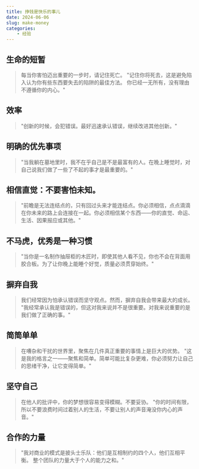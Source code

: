 ```yaml
---
title: 挣钱是快乐的事儿
date: 2024-06-06
slug: make-money
categories:
    - 经验
---
```



## 生命的短暂

> 每当你害怕迈出重要的一步时，请记住死亡。
> "记住你将死去，这是避免陷入认为你有些东西要失去的陷阱的最佳方法。
> 你已经一无所有，没有理由不遵循你的内心。"

## 效率

> "创新的时候，会犯错误。最好迅速承认错误，继续改进其他创新。"

## 明确的优先事项

> "当我躺在墓地里时，我不在乎自己是不是最富有的人。在晚上睡觉时，对自己说我们做了一些了不起的事才是最重要的。"

## 相信直觉：不要害怕未知。

> "前瞻是无法连结点的，只有回过头来才能连结点。你必须相信，点点滴滴在你未来的路上会连接在一起。你必须相信某个东西——你的直觉、命运、生活、因果报应或其他。"

## 不马虎，优秀是一种习惯

> "当你是一名制作抽屉柜的木匠时，即使其他人看不见，你也不会在背面用胶合板。为了让你晚上能睡个好觉，质量必须贯穿始终。"

## 摒弃自我

> 我们经常因为怕承认错误而坚守观点。然而，摒弃自我会带来最大的成长。
> "我经常承认我是错误的，但这对我来说并不是很重要。对我来说重要的是我们做了正确的事。"

## 简简单单

> 在嘈杂和干扰的世界里，聚焦在几件真正重要的事情上是巨大的优势。
> "这是我的格言之一——聚焦和简单。简单可能比复杂更难，你必须努力让自己的思绪干净，让它变得简单。"

## 坚守自己

> 在他人的批评中，你的梦想很容易变得模糊。不要妥协。
> "你的时间有限，所以不要浪费时间过着别人的生活，不要让别人的声音淹没你内心的声音。"

## 合作的力量

> "我对商业的模式是披头士乐队：他们是互相制约的四个人，他们互相平衡。
> 整个团队的力量大于个人的能力之和。"